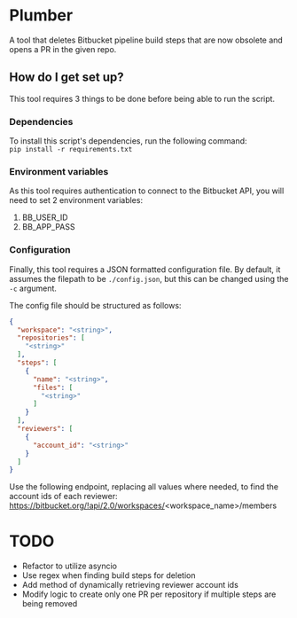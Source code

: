 # Plumber

A tool that deletes Bitbucket pipeline build steps that are now obsolete and opens a PR in the given repo.

## How do I get set up?

This tool requires 3 things to be done before being able to run the script.

### Dependencies

To install this script's dependencies, run the following command:  
`pip install -r requirements.txt`

### Environment variables

As this tool requires authentication to connect to the Bitbucket API, you will need to set 2 environment variables:
1. BB_USER_ID
2. BB_APP_PASS

### Configuration

Finally, this tool requires a JSON formatted configuration file. By default, it assumes the filepath to
be `./config.json`, but this can be changed using the `-c` argument.

The config file should be structured as follows:
```json
{
  "workspace": "<string>",
  "repositories": [
    "<string>"
  ],
  "steps": [
    {
      "name": "<string>",
      "files": [
        "<string>"
      ]
    }
  ],
  "reviewers": [
    {
      "account_id": "<string>"
    }
  ]
}
```
Use the following endpoint, replacing all values where needed, to find the account ids of each reviewer:  
https://bitbucket.org/!api/2.0/workspaces/<workspace_name>/members

# TODO 
- Refactor to utilize asyncio
- Use regex when finding build steps for deletion
- Add method of dynamically retrieving reviewer account ids
- Modify logic to create only one PR per repository if multiple steps are being removed